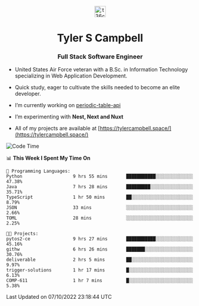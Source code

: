 <p align="center">
<a href="https://www.linkedin.com/in/t36campbell" target="blank"><img align="center" src="https://ik.imagekit.io/t36campbell/Portfolio/linkedin.png.original_m8bbGgPh6.png" alt="t36campbell" height="30" width="30" /></a>
</p>
<h1 align="center">Tyler S Campbell</h1>
<h3 align="center">Full Stack Software Engineer</h3>

* United States Air Force veteran with a B.Sc. in Information Technology specializing in Web Application Development. 

* Quick study, eager to cultivate the skills needed to become an elite developer.

* I’m currently working on [periodic-table-api](https://github.com/t36campbell/periodic-table-api)

* I’m experimenting with **Nest, Next and Nuxt**

* All of my projects are available at [https://tylercampbell.space/](https://tylercampbell.space/)

<!--START_SECTION:waka-->
![Code Time](http://img.shields.io/badge/Code%20Time-1%2C857%20hrs%2049%20mins-blue)

📊 **This Week I Spent My Time On** 

```text
💬 Programming Languages: 
Python                   9 hrs 55 mins       ███████████░░░░░░░░░░░░░░   47.38% 
Java                     7 hrs 28 mins       █████████░░░░░░░░░░░░░░░░   35.71% 
TypeScript               1 hr 50 mins        ██░░░░░░░░░░░░░░░░░░░░░░░   8.79% 
JSON                     33 mins             ░░░░░░░░░░░░░░░░░░░░░░░░░   2.66% 
TOML                     28 mins             ░░░░░░░░░░░░░░░░░░░░░░░░░   2.25%

🐱‍💻 Projects: 
pytos2-ce                9 hrs 27 mins       ███████████░░░░░░░░░░░░░░   45.16% 
githw                    6 hrs 26 mins       ███████░░░░░░░░░░░░░░░░░░   30.76% 
deliverable              2 hrs 5 mins        ██░░░░░░░░░░░░░░░░░░░░░░░   9.97% 
trigger-solutions        1 hr 17 mins        █░░░░░░░░░░░░░░░░░░░░░░░░   6.13% 
COMP-611                 1 hr 7 mins         █░░░░░░░░░░░░░░░░░░░░░░░░   5.38%

```


 Last Updated on 07/10/2022 23:18:44 UTC
<!--END_SECTION:waka-->
